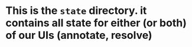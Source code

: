 # This is the `state` directory. it contains all state for either (or both) of our UIs (annotate, resolve)
